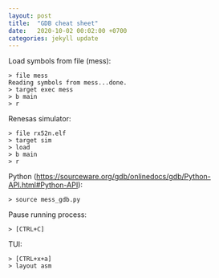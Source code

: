 ```yaml
---
layout: post
title:  "GDB cheat sheet"
date:   2020-10-02 00:02:00 +0700
categories: jekyll update
---
```

Load symbols from file (mess):

    > file mess
    Reading symbols from mess...done.
    > target exec mess
    > b main
    > r

Renesas simulator:

    > file rx52n.elf
    > target sim
    > load
    > b main
    > r
    
Python (https://sourceware.org/gdb/onlinedocs/gdb/Python-API.html#Python-API):

    > source mess_gdb.py
    
Pause running process:

    > [CTRL+C]
    
TUI:

    > [CTRL+x+a]
    > layout asm

